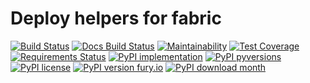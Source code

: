 # Deploy helpers for fabric

[![Build Status](https://readthedocs.org/projects/unv_deploy/badge/?version=latest&style=flat)](https://readthedocs.org/projects/unv_deploy)
[![Docs Build Status](https://travis-ci.org/c137digital/unv_deploy.svg?branch=master)](https://travis-ci.org/c137digital/unv_deploy)
[![Maintainability](https://api.codeclimate.com/v1/badges/d55631dca90a900ce134/maintainability)](https://codeclimate.com/github/c137digital/unv_deploy/maintainability)
[![Test Coverage](https://api.codeclimate.com/v1/badges/d55631dca90a900ce134/test_coverage)](https://codeclimate.com/github/c137digital/unv_deploy/test_coverage)
[![Requirements Status](https://requires.io/github/c137digital/unv_deploy/requirements.svg?branch=master)](https://requires.io/github/c137digital/unv_deploy/requirements/?branch=master)
[![PyPI implementation](https://img.shields.io/pypi/implementation/unv_deploy.svg)](https://pypi.python.org/pypi/unv_deploy/)
[![PyPI pyversions](https://img.shields.io/pypi/pyversions/unv_deploy.svg)](https://pypi.python.org/pypi/unv_deploy/)
[![PyPI license](https://img.shields.io/pypi/l/unv_deploy.svg)](https://pypi.python.org/pypi/unv_deploy/)
[![PyPI version fury.io](https://badge.fury.io/py/unv_deploy.svg)](https://pypi.python.org/pypi/unv_deploy/)
[![PyPI download month](https://img.shields.io/pypi/dm/unv_deploy.svg)](https://pypi.python.org/pypi/unv_deploy/)

